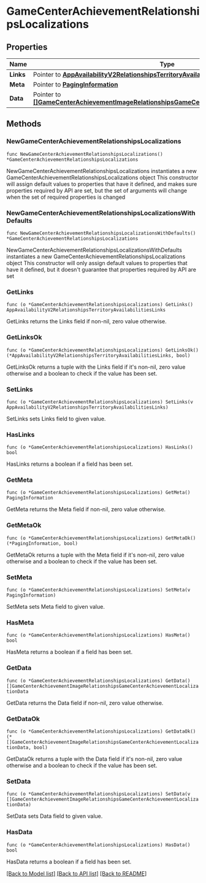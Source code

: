 # GameCenterAchievementRelationshipsLocalizations

## Properties

Name | Type | Description | Notes
------------ | ------------- | ------------- | -------------
**Links** | Pointer to [**AppAvailabilityV2RelationshipsTerritoryAvailabilitiesLinks**](AppAvailabilityV2RelationshipsTerritoryAvailabilitiesLinks.md) |  | [optional] 
**Meta** | Pointer to [**PagingInformation**](PagingInformation.md) |  | [optional] 
**Data** | Pointer to [**[]GameCenterAchievementImageRelationshipsGameCenterAchievementLocalizationData**](GameCenterAchievementImageRelationshipsGameCenterAchievementLocalizationData.md) |  | [optional] 

## Methods

### NewGameCenterAchievementRelationshipsLocalizations

`func NewGameCenterAchievementRelationshipsLocalizations() *GameCenterAchievementRelationshipsLocalizations`

NewGameCenterAchievementRelationshipsLocalizations instantiates a new GameCenterAchievementRelationshipsLocalizations object
This constructor will assign default values to properties that have it defined,
and makes sure properties required by API are set, but the set of arguments
will change when the set of required properties is changed

### NewGameCenterAchievementRelationshipsLocalizationsWithDefaults

`func NewGameCenterAchievementRelationshipsLocalizationsWithDefaults() *GameCenterAchievementRelationshipsLocalizations`

NewGameCenterAchievementRelationshipsLocalizationsWithDefaults instantiates a new GameCenterAchievementRelationshipsLocalizations object
This constructor will only assign default values to properties that have it defined,
but it doesn't guarantee that properties required by API are set

### GetLinks

`func (o *GameCenterAchievementRelationshipsLocalizations) GetLinks() AppAvailabilityV2RelationshipsTerritoryAvailabilitiesLinks`

GetLinks returns the Links field if non-nil, zero value otherwise.

### GetLinksOk

`func (o *GameCenterAchievementRelationshipsLocalizations) GetLinksOk() (*AppAvailabilityV2RelationshipsTerritoryAvailabilitiesLinks, bool)`

GetLinksOk returns a tuple with the Links field if it's non-nil, zero value otherwise
and a boolean to check if the value has been set.

### SetLinks

`func (o *GameCenterAchievementRelationshipsLocalizations) SetLinks(v AppAvailabilityV2RelationshipsTerritoryAvailabilitiesLinks)`

SetLinks sets Links field to given value.

### HasLinks

`func (o *GameCenterAchievementRelationshipsLocalizations) HasLinks() bool`

HasLinks returns a boolean if a field has been set.

### GetMeta

`func (o *GameCenterAchievementRelationshipsLocalizations) GetMeta() PagingInformation`

GetMeta returns the Meta field if non-nil, zero value otherwise.

### GetMetaOk

`func (o *GameCenterAchievementRelationshipsLocalizations) GetMetaOk() (*PagingInformation, bool)`

GetMetaOk returns a tuple with the Meta field if it's non-nil, zero value otherwise
and a boolean to check if the value has been set.

### SetMeta

`func (o *GameCenterAchievementRelationshipsLocalizations) SetMeta(v PagingInformation)`

SetMeta sets Meta field to given value.

### HasMeta

`func (o *GameCenterAchievementRelationshipsLocalizations) HasMeta() bool`

HasMeta returns a boolean if a field has been set.

### GetData

`func (o *GameCenterAchievementRelationshipsLocalizations) GetData() []GameCenterAchievementImageRelationshipsGameCenterAchievementLocalizationData`

GetData returns the Data field if non-nil, zero value otherwise.

### GetDataOk

`func (o *GameCenterAchievementRelationshipsLocalizations) GetDataOk() (*[]GameCenterAchievementImageRelationshipsGameCenterAchievementLocalizationData, bool)`

GetDataOk returns a tuple with the Data field if it's non-nil, zero value otherwise
and a boolean to check if the value has been set.

### SetData

`func (o *GameCenterAchievementRelationshipsLocalizations) SetData(v []GameCenterAchievementImageRelationshipsGameCenterAchievementLocalizationData)`

SetData sets Data field to given value.

### HasData

`func (o *GameCenterAchievementRelationshipsLocalizations) HasData() bool`

HasData returns a boolean if a field has been set.


[[Back to Model list]](../README.md#documentation-for-models) [[Back to API list]](../README.md#documentation-for-api-endpoints) [[Back to README]](../README.md)


